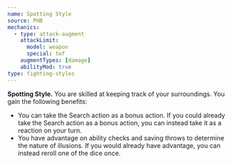 ```yaml
---
name: Spotting Style
source: PHB
mechanics:
  - type: attack-augment
    attackLimit:
      model: weapon
      special: twf
    augmentTypes: [damage]
    abilityMod: true
type: fighting-styles
---
```

__Spotting Style.__ You are skilled at keeping track of your surroundings. You gain the following benefits:
- You can take the Search action as a bonus action. If you could already take the Search action as a bonus action, you can instead take it as a reaction on your turn.
- You have advantage on ability checks and saving throws to determine the nature of illusions. If you would already have advantage, you can instead reroll one of the dice once.
